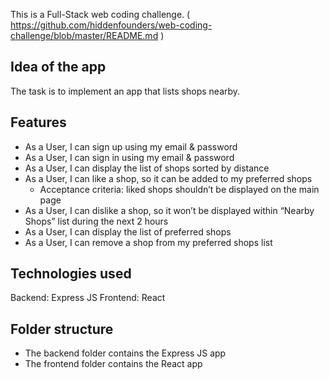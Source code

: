 
This is a Full-Stack web coding challenge.
( https://github.com/hiddenfounders/web-coding-challenge/blob/master/README.md )
## Idea of the app
The task is to implement an app that lists shops nearby. 

## Features
- As a User, I can sign up using my email & password
- As a User, I can sign in using my email & password
- As a User, I can display the list of shops sorted by distance
- As a User, I can like a shop, so it can be added to my preferred shops
  - Acceptance criteria: liked shops shouldn’t be displayed on the main page
- As a User, I can dislike a shop, so it won’t be displayed within “Nearby Shops” list during the next 2 hours
- As a User, I can display the list of preferred shops
- As a User, I can remove a shop from my preferred shops list

## Technologies used
Backend: Express JS
Frontend: React

## Folder structure
- The backend folder contains the Express JS app
- The frontend folder contains the React app
